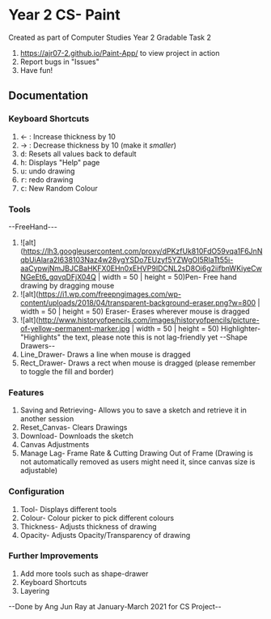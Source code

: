 # Year 2 CS- Paint 
Created as part of Computer Studies Year 2 Gradable Task 2
1. https://ajr07-2.github.io/Paint-App/ to view project in action
2. Report bugs in "Issues"
3. Have fun!

## Documentation

### Keyboard Shortcuts
1. &#8592; : Increase thickness by 10
2. &#8594; : Decrease thickness by 10 (make it *smaller*)
3. <kbd>d</kbd>: Resets all values back to default
4. <kbd>h</kbd>: Displays "Help" page
5. <kbd>u</kbd>: undo drawing 
6. <kbd>r</kbd>: redo drawing
7. <kbd>c</kbd>: New Random Colour

### Tools
--FreeHand---
1. ![alt](https://lh3.googleusercontent.com/proxy/dPKzfUk810FdO59vqa1F6JnNqbUiAlara2I638103Naz4w28ygYSDo7EUzyf5YZWgOI5RIaTt55i-aaCypwjNmJBJCBaHKFX0EHn0xEHVP9IDCNL2sD8Oi6g2iifbnWKiyeCwNGeEt6_gqvqDFjX04Q | width = 50 | height = 50)Pen- Free hand drawing by dragging mouse
2. ![alt](https://i1.wp.com/freepngimages.com/wp-content/uploads/2018/04/transparent-background-eraser.png?w=800 | width = 50 | height = 50) Eraser- Erases wherever mouse is dragged
3. ![alt](http://www.historyofpencils.com/images/historyofpencils/picture-of-yellow-permanent-marker.jpg | width = 50 | height = 50) Highlighter- "Highlights" the text, please note this is not lag-friendly yet
--Shape Drawers--
4. Line_Drawer- Draws a line when mouse is dragged
5. Rect_Drawer- Draws a rect when mouse is dragged (please remember to toggle the fill and border)

### Features
1. Saving and Retrieving- Allows you to save a sketch and retrieve it in another session
2. Reset_Canvas- Clears Drawings
3. Download- Downloads the sketch
5. Canvas Adjustments
6. Manage Lag- Frame Rate & Cutting Drawing Out of Frame (Drawing is not automatically removed as users might need it, since canvas size is adjustable)

### Configuration
1. Tool- Displays different tools
2. Colour- Colour picker to pick different colours
3. Thickness- Adjusts thickness of drawing
4. Opacity- Adjusts Opacity/Transparency of drawing

### Further Improvements
1. Add more tools such as shape-drawer
2. Keyboard Shortcuts
3. Layering

--Done by Ang Jun Ray at January-March 2021 for CS Project--